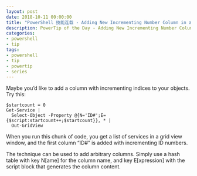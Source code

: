 ```yaml
---
layout: post
date: 2018-10-11 00:00:00
title: "PowerShell 技能连载 - Adding New Incrementing Number Column in a Grid View Window"
description: PowerTip of the Day - Adding New Incrementing Number Column in a Grid View Window
categories:
- powershell
- tip
tags:
- powershell
- tip
- powertip
- series
---
```

Maybe you’d like to add a column with incrementing indices to your objects. Try this:

    $startcount = 0
    Get-Service |
      Select-Object -Property @{N='ID#';E={$script:startcount++;$startcount}}, * |
      Out-GridView


When you run this chunk of code, you get a list of services in a grid view window, and the first column “ID#” is added with incrementing ID numbers.

The technique can be used to add arbitrary columns. Simply use a hash table with key N[ame] for the column name, and key E[xpression] with the script block that generates the column content.

<!--本文国际来源：[Adding New Incrementing Number Column in a Grid View Window](http://community.idera.com/powershell/powertips/b/tips/posts/adding-new-incrementing-number-column-in-a-grid-view-window)-->
